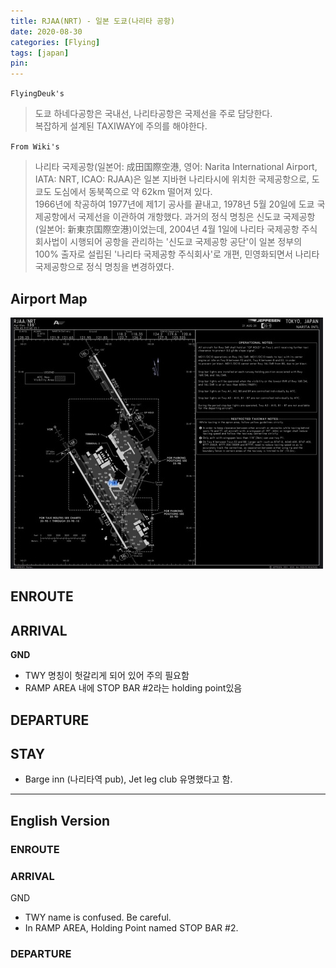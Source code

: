 ```yaml
---
title: RJAA(NRT) - 일본 도쿄(나리타 공항)
date: 2020-08-30
categories: [Flying]
tags: [japan]
pin:
---
```


`FlyingDeuk's`
>도쿄 하네다공항은 국내선, 나리타공항은 국제선을 주로 담당한다. <br>
복잡하게 설계된 TAXIWAY에 주의를 해야한다.

`From Wiki's`
>나리타 국제공항(일본어: 成田国際空港, 영어: Narita International Airport, IATA: NRT, ICAO: RJAA)은 일본 지바현 나리타시에 위치한 국제공항으로, 도쿄도 도심에서 동북쪽으로 약 62km 떨어져 있다.<br>
1966년에 착공하여 1977년에 제1기 공사를 끝내고, 1978년 5월 20일에 도쿄 국제공항에서 국제선을 이관하여 개항했다. 과거의 정식 명칭은 신도쿄 국제공항(일본어: 新東京国際空港)이었는데, 2004년 4월 1일에 나리타 국제공항 주식회사법이 시행되어 공항을 관리하는 '신도쿄 국제공항 공단'이 일본 정부의 100% 출자로 설립된 '나리타 국제공항 주식회사'로 개편, 민영화되면서 나리타 국제공항으로 정식 명칭을 변경하였다.

## Airport Map
![nrt](/img/flying/airport/nrt_ap.jpg)

## ENROUTE


## ARRIVAL
**GND**
- TWY 명칭이 헛갈리게 되어 있어 주의 필요함
- RAMP AREA 내에 STOP BAR #2라는 holding point있음


## DEPARTURE


## STAY
- Barge inn (나리타역 pub), Jet leg club 유명했다고 함.


--------
## English Version

### ENROUTE


### ARRIVAL
GND
- TWY name is confused. Be careful.
- In RAMP AREA, Holding Point named STOP BAR #2.

### DEPARTURE
